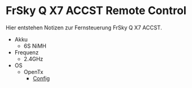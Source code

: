 # FrSky Q X7 ACCST Remote Control
Hier entstehen Notizen zur Fernsteuerung FrSky Q X7 ACCST.
- Akku
    - 6S NiMH
- Frequenz
    - 2.4GHz
- OS
    - OpenTx
        - [Config](docs\remotecontrol\opentx_config.otx)